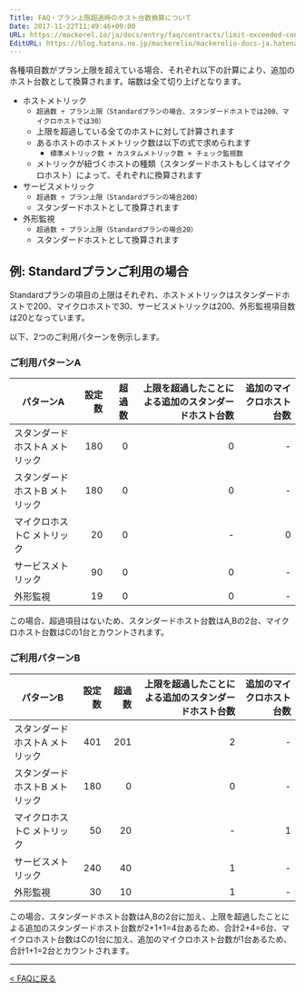 ```yaml
---
Title: FAQ・プラン上限超過時のホスト台数換算について
Date: 2017-11-22T11:49:46+09:00
URL: https://mackerel.io/ja/docs/entry/faq/contracts/limit-exceeded-conversion
EditURL: https://blog.hatena.ne.jp/mackerelio/mackerelio-docs-ja.hatenablog.mackerel.io/atom/entry/8599973812319473392
---
```


各種項目数がプラン上限を超えている場合、それぞれ以下の計算により、追加のホスト台数として換算されます。端数は全て切り上げとなります。

* ホストメトリック
    * `超過数 ÷ プラン上限（Standardプランの場合、スタンダードホストでは200、マイクロホストでは30）`
    * 上限を超過している全てのホストに対して計算されます
    * あるホストのホストメトリック数は以下の式で求められます
        * `標準メトリック数 + カスタムメトリック数 + チェック監視数`
    * メトリックが紐づくホストの種類（スタンダードホストもしくはマイクロホスト）によって、それぞれに換算されます
* サービスメトリック
    * `超過数 ÷ プラン上限（Standardプランの場合200）`
    * スタンダードホストとして換算されます
* 外形監視
    * `超過数 ÷ プラン上限（Standardプランの場合20）`
    * スタンダードホストとして換算されます

## 例: Standardプランご利用の場合

Standardプランの項目の上限はそれぞれ、ホストメトリックはスタンダードホストで200、マイクロホストで30、サービスメトリックは200、外形監視項目数は20となっています。

以下、2つのご利用パターンを例示します。

### ご利用パターンA

| パターンA                      | 設定数 | 超過数 | 上限を超過したことによる追加のスタンダードホスト台数 | 追加のマイクロホスト台数 |
| ------------------------------ | ------:| ------:| ----------------------------------------------------:| ------------------------:|
| スタンダードホストA メトリック |    180 |      0 |                                                    0 |                        - |
| スタンダードホストB メトリック |    180 |      0 |                                                    0 |                        - |
| マイクロホストC メトリック     |     20 |      0 |                                                    - |                        0 |
| サービスメトリック             |     90 |      0 |                                                    0 |                        - |
| 外形監視                       |     19 |      0 |                                                    0 |                        - |

この場合、超過項目はないため、スタンダードホスト台数はA,Bの2台、マイクロホスト台数はCの1台とカウントされます。

### ご利用パターンB

| パターンB                      | 設定数 | 超過数 | 上限を超過したことによる追加のスタンダードホスト台数 | 追加のマイクロホスト台数 |
| ------------------------------ | ------:| ------:| ----------------------------------------------------:| ------------------------:|
| スタンダードホストA メトリック |    401 |    201 |                                                    2 |                        - |
| スタンダードホストB メトリック |    180 |      0 |                                                    0 |                        - |
| マイクロホストC メトリック     |     50 |     20 |                                                    - |                        1 |
| サービスメトリック             |    240 |     40 |                                                    1 |                        - |
| 外形監視                       |     30 |     10 |                                                    1 |                        - |

この場合、スタンダードホスト台数はA,Bの2台に加え、上限を超過したことによる追加のスタンダードホスト台数が2+1+1=4台あるため、合計2+4=6台、マイクロホスト台数はCの1台に加え、追加のマイクロホスト台数が1台あるため、合計1+1=2台とカウントされます。

---

[< FAQに戻る](https://mackerel.io/ja/docs/entry/faq)
